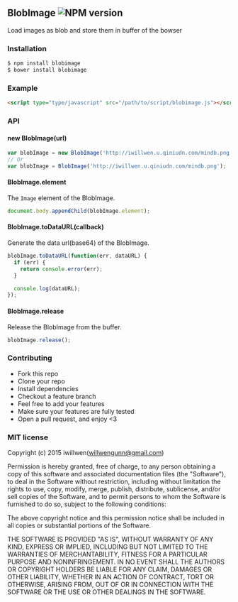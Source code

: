 ## BlobImage ![NPM version](https://img.shields.io/npm/v/blobimage.svg?style=flat) 

Load images as blob and store them in buffer of the bowser

### Installation
```bash
$ npm install blobimage
$ bower install blobimage
```

### Example
```html
<script type="type/javascript" src="/path/to/script/blobimage.js"></script>
```

### API

#### new BlobImage(url)
```js
var blobImage = new BlobImage('http://iwillwen.u.qiniudn.com/mindb.png');
// Or
var blobImage = BlobImage('http://iwillwen.u.qiniudn.com/mindb.png');
```

#### BlobImage.element
The `Image` element of the BlobImage.

```js
document.body.appendChild(blobImage.element);
```

#### BlobImage.toDataURL(callback)
Generate the data url(base64) of the BlobImage.

```js
blobImage.toDataURL(function(err, dataURL) {
  if (err) {
    return console.error(err);
  }

  console.log(dataURL);
});
```

#### BlobImage.release
Release the BlobImage from the buffer.

```js
blobImage.release();
```

### Contributing
- Fork this repo
- Clone your repo
- Install dependencies
- Checkout a feature branch
- Feel free to add your features
- Make sure your features are fully tested
- Open a pull request, and enjoy <3

### MIT license
Copyright (c) 2015 iwillwen(willwengunn@gmail.com)

Permission is hereby granted, free of charge, to any person obtaining a copy
of this software and associated documentation files (the &quot;Software&quot;), to deal
in the Software without restriction, including without limitation the rights
to use, copy, modify, merge, publish, distribute, sublicense, and/or sell
copies of the Software, and to permit persons to whom the Software is
furnished to do so, subject to the following conditions:

The above copyright notice and this permission notice shall be included in
all copies or substantial portions of the Software.

THE SOFTWARE IS PROVIDED &quot;AS IS&quot;, WITHOUT WARRANTY OF ANY KIND, EXPRESS OR
IMPLIED, INCLUDING BUT NOT LIMITED TO THE WARRANTIES OF MERCHANTABILITY,
FITNESS FOR A PARTICULAR PURPOSE AND NONINFRINGEMENT. IN NO EVENT SHALL THE
AUTHORS OR COPYRIGHT HOLDERS BE LIABLE FOR ANY CLAIM, DAMAGES OR OTHER
LIABILITY, WHETHER IN AN ACTION OF CONTRACT, TORT OR OTHERWISE, ARISING FROM,
OUT OF OR IN CONNECTION WITH THE SOFTWARE OR THE USE OR OTHER DEALINGS IN
THE SOFTWARE.